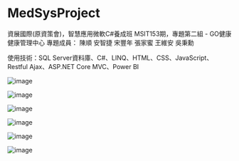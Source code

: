 # MedSysProject

資展國際(原資策會)，智慧應用微軟C#養成班
MSIT153期，專題第二組 - GO健康 健康管理中心
專題成員：
陳順
安智捷
宋豐年
張家蜜
王維安
吳秉勳

使用技術：SQL Server資料庫、C#、LINQ、HTML、CSS、JavaScript、Restful Ajax、ASP.NET Core MVC、Power BI

![image](https://github.com/GohealthProject/MedSysProject/assets/149496106/390d6fe2-a0e6-4d6d-829d-f0463648da36)

![image](https://github.com/GohealthProject/MedSysProject/assets/149496106/0ea8b249-5f5f-4c54-b683-a8f693d8800d)

![image](https://github.com/GohealthProject/MedSysProject/assets/149496106/e15bf052-473c-480c-b279-0970b4435287)

![image](https://github.com/GohealthProject/MedSysProject/assets/149496106/794da9d1-6d09-4c43-a9eb-51cd7afdeae8)

![image](https://github.com/GohealthProject/MedSysProject/assets/149496106/91d3233d-c17e-46a0-b3c4-67d67f2daa24)

![image](https://github.com/GohealthProject/MedSysProject/assets/149496106/0b6624c6-7bf1-47b5-85c8-a9ecae8439a6)
